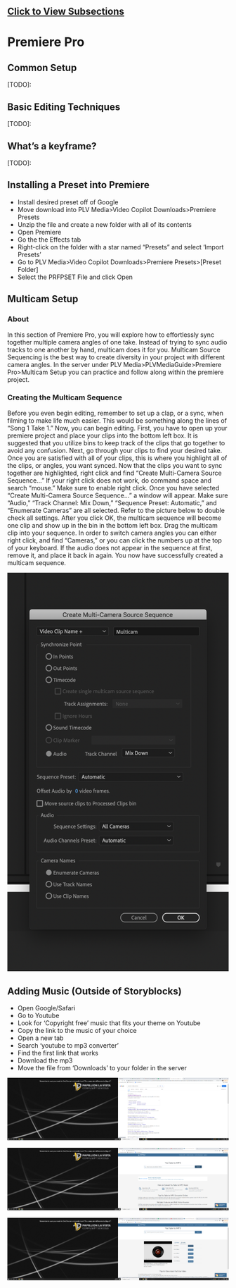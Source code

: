 ## [Click to View Subsections](3c6f0f31-0111-48d3-9310-01192e9b95df)

Premiere Pro
============

Common Setup
------------

\[TODO\]:

Basic Editing Techniques
------------------------

\[TODO\]:

What’s a keyframe?
------------------

\[TODO\]:

Installing a Preset into Premiere
---------------------------------

*   Install desired preset off of Google
*   Move download into PLV Media>Video Copilot Downloads>Premiere Presets
*   Unzip the file and create a new folder with all of its contents
*   Open Premiere
*   Go the the Effects tab
*   Right-click on the folder with a star named “Presets” and select ‘Import Presets’
*   Go to PLV Media>Video Copilot Downloads>Premiere Presets>\[Preset Folder\]
*   Select the PRFPSET File and click Open

Multicam Setup
--------------

### About

In this section of Premiere Pro, you will explore how to effortlessly sync together multiple camera angles of one take. Instead of trying to sync audio tracks to one another by hand, multicam does it for you. Multicam Source Sequencing is the best way to create diversity in your project with different camera angles. In the server under PLV Media>PLVMediaGuide>Premiere Pro>Multicam Setup you can practice and follow along within the premiere project.

### Creating the Multicam Sequence

Before you even begin editing, remember to set up a clap, or a sync, when filming to make life much easier. This would be something along the lines of “Song 1 Take 1.” Now, you can begin editing. First, you have to open up your premiere project and place your clips into the bottom left box. It is suggested that you utilize bins to keep track of the clips that go together to avoid any confusion. Next, go through your clips to find your desired take. Once you are satisfied with all of your clips, this is where you highlight all of the clips, or angles, you want synced. Now that the clips you want to sync together are highlighted, right click and find “Create Multi-Camera Source Sequence…” If your right click does not work, do command space and search “mouse.” Make sure to enable right click. Once you have selected “Create Multi-Camera Source Sequence…” a window will appear. Make sure “Audio,” “Track Channel: Mix Down,” “Sequence Preset: Automatic,” and “Enumerate Cameras” are all selected. Refer to the picture below to double check all settings. After you click OK, the multicam sequence will become one clip and show up in the bin in the bottom left box. Drag the multicam clip into your sequence. In order to switch camera angles you can either right click, and find “Cameras,” or you can click the numbers up at the top of your keyboard. If the audio does not appear in the sequence at first, remove it, and place it back in again. You now have successfully created a multicam sequence.

![](images/image38.png)

Adding Music (Outside of Storyblocks)
-------------------------------------

*   Open Google/Safari
*   Go to Youtube
*   Look for ‘Copyright free’ music that fits your theme on Youtube
*   Copy the link to the music of your choice
*   Open a new tab
*   Search ‘youtube to mp3 converter’
*   Find the first link that works
*   Download the mp3
*   Move the file from ‘Downloads’ to your folder in the server

![](images/image93.png)

![](images/image53.png)

![](images/image32.png)